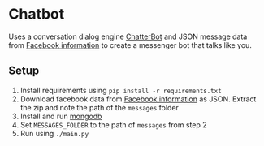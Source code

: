 # Chatbot

Uses a conversation dialog engine [ChatterBot](https://github.com/gunthercox/ChatterBot) and JSON message data from [Facebook information](https://www.facebook.com/settings?tab=your_facebook_information) to create a messenger bot that talks like you.

## Setup


1. Install requirements using `pip install -r requirements.txt`
2. Download facebook data from [Facebook information](https://www.facebook.com/settings?tab=your_facebook_information) as JSON. Extract the zip and note the path of the `messages` folder
3. Install and run [mongodb](https://docs.mongodb.com/manual/installation/)
4. Set `MESSAGES_FOLDER` to the path of `messages` from step 2
5. Run using `./main.py`
